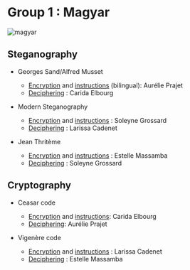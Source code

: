 # Group 1 : Magyar


![magyar](https://static.wikia.nocookie.net/harrypotter/images/2/2b/Magyar_%C3%A0_Pointes_Pottermore.jpg/revision/latest?cb=20161004112109&path-prefix=fr)


## Steganography

  * Georges Sand/Alfred Musset
  
    * [Encryption](https://github.com/Cprudhomme/2021-nouveau_media-projet/blob/Magyar/groupe1/pages/steganographie/recursivite_georgessand_maraudeur.md) and [instructions](https://github.com/Cprudhomme/2021-nouveau_media-projet/blob/Magyar/groupe1/pages/steganographie/recursitivite_model_georgessand_expliquations.md) (bilingual): Aurélie Prajet
    * [Deciphering](https://github.com/Cprudhomme/2021-nouveau_media-projet/edit/main/groupe1/pages/steganographie/decipheringstenography_carida.md) : Carida Elbourg
  
  * Modern Steganography
  
    * [Encryption](https://github.com/Cprudhomme/2021-nouveau_media-projet/blob/main/groupe1/pages/steganographie/stegano%20HP.png) and [instructions](https://github.com/Cprudhomme/2021-nouveau_media-projet/blob/main/groupe1/pages/steganographie/How%20to%20make%20modern%20stenography%20step%20by%20step.docx) : Soleyne Grossard
    * [Deciphering](https://github.com/Cprudhomme/2021-nouveau_media-projet/blob/a89257c29afbcd71ab416e82b816d9e9ded79946/groupe1/pages/steganographie/Stegano-%20Solution-%20Cadenet.Larissa) : Larissa Cadenet

  * Jean Thritème
  
    * [Encryption](https://github.com/Cprudhomme/2021-nouveau_media-projet/blob/main/groupe1/pages/steganographie/cryptageJeanT.md) and [instructions](https://github.com/Cprudhomme/2021-nouveau_media-projet/blob/main/groupe1/pages/steganographie/intructions_cryptageJeanT.md) : Estelle Massamba
    * [Deciphering](https://github.com/Cprudhomme/2021-nouveau_media-projet/blob/main/groupe1/pages/Cryptographie/d%C3%A9codage%20jean%20trith%C3%A8me%20soleyne%20grossard.docx) : Soleyne Grossard
    
##  Cryptography

  * Ceasar code
  
    * [Encryption](https://github.com/Cprudhomme/2021-nouveau_media-projet/blob/Magyar/groupe1/pages/Cryptographie/ceasar_code-elbourgcarida.md) and [instructions](https://github.com/Cprudhomme/2021-nouveau_media-projet/blob/Magyar/groupe1/pages/Cryptographie/Instruction_for_ceasar_code.md): Carida Elbourg
    * [Deciphering](https://github.com/Cprudhomme/2021-nouveau_media-projet/blob/Magyar/groupe1/pages/Cryptographie/decryptagecesar_aureliep.md): Aurélie Prajet

 * Vigenère code

    * [Encryption](https://github.com/Cprudhomme/2021-nouveau_media-projet/blob/d9c65b9985c11c6aaaa7072d03f8cf2bf733cd4c/groupe1/pages/Cryptographie/vigenere_code-cadenet_larissa.md) and [instructions](https://github.com/Cprudhomme/2021-nouveau_media-projet/blob/main/groupe1/pages/Cryptographie/instructions_vigener-code.md) : Larissa Cadenet
    * [Deciphering](https://github.com/Cprudhomme/2021-nouveau_media-projet/blob/main/groupe1/pages/Cryptographie/decryptage_Vigenere_estelle_m.md) : Estelle Massamba
